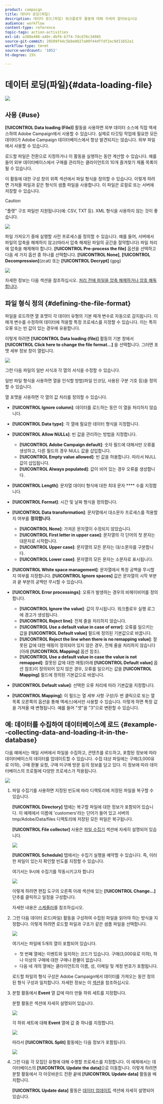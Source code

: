 ```yaml
---
product: campaign
title: 데이터 로딩(파일)
description: 데이터 로드(파일) 워크플로우 활동에 대해 자세히 알아보십시오
audience: workflow
content-type: reference
topic-tags: action-activities
exl-id: a380e486-a40c-4bf6-b7f4-7dcd76c34085
source-git-commit: 20509f44c5b8e0827a09f44dffdf2ec9d11652a1
workflow-type: tm+mt
source-wordcount: '1052'
ht-degree: 15%

---
```


# 데이터 로딩(파일){#data-loading-file}

![](../../assets/common.svg)

## 사용 {#use}

**[!UICONTROL Data loading (File)]** 활동을 사용하면 외부 데이터 소스에 직접 액세스하여 Adobe Campaign에서 사용할 수 있습니다. 실제로 타깃팅 작업에 필요한 모든 데이터가 Adobe Campaign 데이터베이스에서 항상 발견되지는 않습니다. 외부 파일에서 사용할 수 있습니다.

로드할 파일은 전환으로 지정하거나 이 활동을 실행하는 동안 계산할 수 있습니다. 예를 들어 외부 데이터베이스에서 구매를 관리하는 클라이언트의 10개 즐겨찾기 제품 목록이 될 수 있습니다.

이 활동에 대한 구성 창의 위쪽 섹션에서 파일 형식을 정의할 수 있습니다. 이렇게 하려면 가져올 파일과 같은 형식의 샘플 파일을 사용합니다. 이 파일은 로컬로 또는 서버에 저장할 수 있습니다.

>[!CAUTION]
>
>&quot;플랫&quot; 구조 파일만 지원됩니다(예: CSV, TXT 등). XML 형식을 사용하지 않는 것이 좋습니다.

![](assets/s_advuser_wf_etl_file.png)

파일 가져오기 중에 실행할 사전 프로세스를 정의할 수 있습니다. 예를 들어, 서버에서 파일의 압축을 해제하지 않고(따라서 압축 해제된 파일의 공간을 절약합니다) 파일 처리에 압축을 해제해야 합니다. **[!UICONTROL Pre-process the file]** 옵션을 선택하고 다음 세 가지 옵션 중 하나를 선택합니다. **[!UICONTROL None]**, **[!UICONTROL Decompression]**(zcat) 또는 **[!UICONTROL Decrypt]** (gpg)

![](assets/preprocessing-dataloading.png)

자세한 정보는 다음 섹션을 참조하십시오. [처리 전에 파일을 압축 해제하거나 암호 해독합니다](../../platform/using/unzip-decrypt.md).

## 파일 형식 정의 {#defining-the-file-format}

파일을 로드하면 열 포맷이 각 데이터 유형의 기본 매개 변수로 자동으로 감지됩니다. 이 매개 변수를 수정하여 데이터에 적용할 특정 프로세스를 지정할 수 있습니다. 이는 특히 오류 또는 빈 값이 있는 경우에 유용합니다.

이렇게 하려면 **[!UICONTROL Data loading (file)]** 활동의 기본 창에서 **[!UICONTROL Click here to change the file format...]** 을 선택합니다. 그러면 포맷 세부 정보 창이 열립니다.

![](assets/file_loading_columns_format.png)

그런 다음 파일의 일반 서식과 각 열의 서식을 수정할 수 있습니다.

일반 파일 형식을 사용하면 열을 인식할 방법(파일 인코딩, 사용된 구분 기호 등)을 정의할 수 있습니다.

열 포맷을 사용하면 각 열의 값 처리를 정의할 수 있습니다.

* **[!UICONTROL Ignore column]**: 데이터를 로드하는 동안 이 열을 처리하지 않습니다.
* **[!UICONTROL Data type]**: 각 열에 필요한 데이터 형식을 지정합니다.
* **[!UICONTROL Allow NULLs]**: 빈 값을 관리하는 방법을 지정합니다.

   * **[!UICONTROL Adobe Campaign default]**: 숫자 필드에 대해서만 오류를 생성하고, 다른 필드의 경우 NULL 값을 삽입합니다.
   * **[!UICONTROL Empty value allowed]**: 빈 값을 허용합니다. 따라서 NULL 값이 삽입됩니다.
   * **[!UICONTROL Always populated]**: 값이 비어 있는 경우 오류를 생성합니다.

* **[!UICONTROL Length]**: 문자열 데이터 형식에 대한 최대 문자  **** 수를 지정합니다.
* **[!UICONTROL Format]**: 시간 및 날짜 형식을 정의합니다.
* **[!UICONTROL Data transformation]**: 문자열에서 대소문자 프로세스를 적용할지 여부를  **정의합니다**.

   * **[!UICONTROL None]**: 가져온 문자열이 수정되지 않았습니다.
   * **[!UICONTROL First letter in upper case]**: 문자열의 각 단어의 첫 문자는 대문자로 시작합니다.
   * **[!UICONTROL Upper case]**: 문자열의 모든 문자는 대/소문자를 구분합니다.
   * **[!UICONTROL Lower case]**: 문자열의 모든 문자는 소문자로 표시됩니다.

* **[!UICONTROL White space management]**: 문자열에서 특정 공백을 무시할지 여부를 지정합니다. **[!UICONTROL Ignore spaces]** 값은 문자열의 시작 부분과 끝 부분의 공백만 무시할 수 있습니다.
* **[!UICONTROL Error processings]**: 오류가 발생하는 경우의 비헤이비어를 정의합니다.

   * **[!UICONTROL Ignore the value]**: 값이 무시됩니다. 워크플로우 실행 로그에 경고가 생성됩니다.
   * **[!UICONTROL Reject line]**: 전체 줄을 처리하지 않습니다.
   * **[!UICONTROL Use a default value in case of error]**: 오류를 일으키는 값을 **[!UICONTROL Default value]** 필드에 정의된 기본값으로 바꿉니다.
   * **[!UICONTROL Reject the line when there is no remapping value]**: 잘못된 값에 대한 매핑이 정의되어 있지 않은 경우, 전체 줄을 처리하지 않습니다(아래  **[!UICONTROL Mapping]** 옵션 참조).
   * **[!UICONTROL Use a default value in case the value is not remapped]**: 잘못된 값에 대한 매핑(아래  **[!UICONTROL Default value]** 옵션 참조)이 정의되어 있지 않은 경우, 오류를 일으키는 값을  **[!UICONTROL Mapping]** 필드에 정의된 기본값으로 바꿉니다.

* **[!UICONTROL Default value]**: 선택한 오류 처리에 따라 기본값을 지정합니다.
* **[!UICONTROL Mapping]**: 이 필드는 열 세부 사항 구성(두 번 클릭으로 또는 열 목록 오른쪽의 옵션을 통해 액세스)에서만 사용할 수 있습니다. 이렇게 하면 특정 값을 가져올 때 변형됩니다. 예를 들어 &quot;셋&quot;을 &quot;3&quot;으로 변환할 수 있습니다.

## 예: 데이터를 수집하여 데이터베이스에 로드 {#example--collecting-data-and-loading-it-in-the-database}

다음 예에서는 매일 서버에서 파일을 수집하고, 콘텐츠를 로드하고, 포함된 정보에 따라 데이터베이스의 데이터를 업데이트할 수 있습니다. 수집 대상 파일에는 구매(3,000유로 이하), 구매 환불 요청, 구매 미구매 방문 등의 정보를 담고 있다. 이 정보에 따라 데이터베이스의 프로필에 다양한 프로세스가 적용됩니다.

![](assets/s_advuser_load_file_sample_0.png)

1. 파일 수집기를 사용하면 지정된 빈도에 따라 디렉토리에 저장된 파일을 복구할 수 있습니다.

   **[!UICONTROL Directory]** 탭에는 복구할 파일에 대한 정보가 포함되어 있습니다. 이 예제에서 이름에 &#39;customers&#39;라는 단어가 들어 있고 서버의 tmp/Adobe/Data/files 디렉토리에 저장된 모든 파일은 복구됩니다.

   **[!UICONTROL File collector]** 사용은 [파일 수집기](file-collector.md) 섹션에 자세히 설명되어 있습니다.

   ![](assets/s_advuser_load_file_sample_1.png)

   **[!UICONTROL Schedule]** 탭에서는 수집기 실행을 예약할 수 있습니다. 즉, 이러한 파일이 있는지 확인할 빈도를 지정할 수 있습니다.

   여기서는 9시에 수집기를 작동시키고자 합니다

   ![](assets/s_advuser_load_file_sample_2.png)

   이렇게 하려면 편집 도구의 오른쪽 아래 섹션에 있는 **[!UICONTROL Change...]** 단추를 클릭하고 일정을 구성합니다.

   자세한 내용은 [스케줄러](scheduler.md)를 참조하십시오.

1. 그런 다음 데이터 로드(파일) 활동을 구성하여 수집된 파일을 읽어야 하는 방식을 지정합니다. 이렇게 하려면 로드할 파일과 구조가 같은 샘플 파일을 선택합니다.

   ![](assets/s_advuser_load_file_sample_3.png)

   여기서는 파일에 5개의 열이 포함되어 있습니다.

   * 첫 번째 열에는 이벤트와 일치하는 코드가 있습니다. 구매(3,000유로 이하), 하나 이상의 구매에 대한 구매나 환불이 없습니다.
   * 다음 네 개의 열에는 클라이언트의 이름, 성, 이메일 및 계정 번호가 포함됩니다.

   로드할 파일의 형식 구성은 Adobe Campaign에서 데이터를 가져오는 동안 정의된 형식 구성과 일치합니다. 자세한 정보는 이 [섹션](../../platform/using/executing-import-jobs.md#step-2---source-file-selection)을 참조하십시오.

1. 분할 활동에서 **Event** 열 값에 따라 만들 하위 세트를 지정합니다.

   분할 활동은 섹션에 자세히 설명되어 있습니다.

   ![](assets/s_advuser_load_file_sample_4.png)

   각 하위 세트에 대해 **Event** 열에 값 중 하나를 지정합니다.

   ![](assets/s_advuser_load_file_sample_5.png)

   따라서 **[!UICONTROL Split]** 활동에는 다음 정보가 포함됩니다.

   ![](assets/s_advuser_load_file_sample_6.png)

1. 그런 다음 각 모집단 유형에 대해 수행할 프로세스를 지정합니다. 이 예제에서는 데이터베이스의 **[!UICONTROL Update the data]**&#x200B;으로 이동합니다. 이렇게 하려면 분할 활동에서 각 아웃바운드 전환 끝에 **[!UICONTROL Update data]** 활동을 배치합니다.

   **[!UICONTROL Update data]** 활동은 [데이터 업데이트](update-data.md) 섹션에 자세히 설명되어 있습니다.
